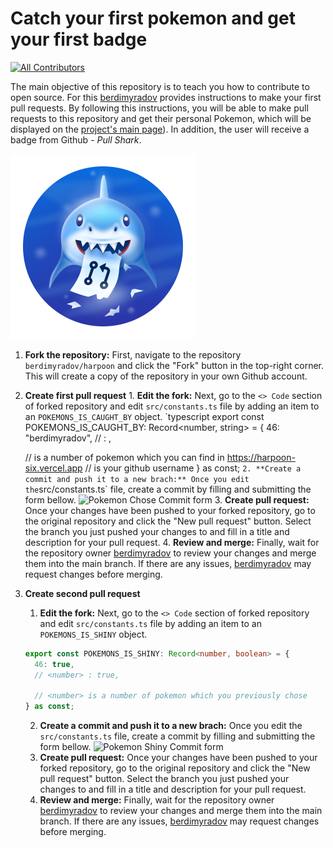 # Catch your first pokemon and get your first badge

<!-- ALL-CONTRIBUTORS-BADGE:START - Do not remove or modify this section -->

[![All Contributors](https://img.shields.io/badge/all_contributors-2-orange.svg?style=flat-square)](#contributors-)

<!-- ALL-CONTRIBUTORS-BADGE:END -->

The main objective of this repository is to teach you how to contribute to open source. For this [berdimyradov](https://github.com/berdimyradov) provides instructions to make your first pull requests. By following this instructions, you will be able to make pull requests to this repository and get their personal Pokemon, which will be displayed on the [project's main page](https://harpoon-six.vercel.app/)). In addition, the user will receive a badge from Github - _Pull Shark_.

![Pull Shark Badge](https://raw.githubusercontent.com/Schweinepriester/github-profile-achievements/main/images/pull-shark-default.png)

1.  **Fork the repository:** First, navigate to the repository `berdimyradov/harpoon` and click the "Fork" button in the top-right corner. This will create a copy of the repository in your own Github account.
2.  **Create first pull request** 1. **Edit the fork:** Next, go to the `<> Code` section of forked repository and edit `src/constants.ts` file by adding an item to an `POKEMONS_IS_CAUGHT_BY` object.
    `typescript
    export const POKEMONS_IS_CAUGHT_BY: Record<number, string> = {
    46: "berdimyradov",
    // <number> : <string>,

    // <number> is a number of pokemon which you can find in https://harpoon-six.vercel.app
    // <string> is your github username
    } as const;
    `2. **Create a commit and push it to a new brach:** Once you edit the`src/constants.ts` file, create a commit by filling and submitting the form bellow.
    ![Pokemon Chose Commit form](https://raw.githubusercontent.com/berdimyradov/harpoon/main/documentation/chose-commit.png) 3. **Create pull request:** Once your changes have been pushed to your forked repository, go to the original repository and click the "New pull request" button. Select the branch you just pushed your changes to and fill in a title and description for your pull request. 4. **Review and merge:** Finally, wait for the repository owner [berdimyradov](https://github.com/berdimyradov) to review your changes and merge them into the main branch. If there are any issues, [berdimyradov](https://github.com/berdimyradov) may request changes before merging.

3.  **Create second pull request**

    1.  **Edit the fork:** Next, go to the `<> Code` section of forked repository and edit `src/constants.ts` file by adding an item to an `POKEMONS_IS_SHINY` object.

    ```typescript
    export const POKEMONS_IS_SHINY: Record<number, boolean> = {
      46: true,
      // <number> : true,

      // <number> is a number of pokemon which you previously chose
    } as const;
    ```

    2.  **Create a commit and push it to a new brach:** Once you edit the `src/constants.ts` file, create a commit by filling and submitting the form bellow. ![Pokemon Shiny Commit form](https://raw.githubusercontent.com/berdimyradov/harpoon/main/documentation/pokemon-shiny.png)
    3.  **Create pull request:** Once your changes have been pushed to your forked repository, go to the original repository and click the "New pull request" button. Select the branch you just pushed your changes to and fill in a title and description for your pull request.
    4.  **Review and merge:** Finally, wait for the repository owner [berdimyradov](https://github.com/berdimyradov) to review your changes and merge them into the main branch. If there are any issues, [berdimyradov](https://github.com/berdimyradov) may request changes before merging.
